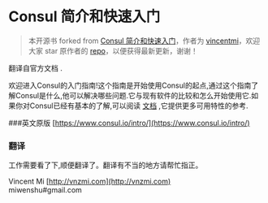 # Consul 简介和快速入门

> 本开源书 forked from [Consul 简介和快速入门](https://github.com/vincentmi/consul-guide)，作者为 [vincentmi](https://github.com/vincentmi)，欢迎大家 star 原作者的 [repo](https://github.com/vincentmi/consul-guide)，以便获得最新更新，谢谢！

翻译自官方文档 .

欢迎进入Consul的入门指南!这个指南是开始使用Consul的起点,通过这个指南了解Consul是什么,他可以解决哪些问题.它与现有软件的比较和怎么开始使用它.如果你对Consul已经有基本的了解,可以阅读 [文档](https://www.consul.io/docs/) ,它提供更多可用特性的参考.


###英文原版
[https://www.consul.io/intro/](https://www.consul.io/intro/)

### 翻译

 工作需要看了下,顺便翻译了。翻译有不当的地方请帮忙指正。

Vincent Mi   [http://vnzmi.com](http://vnzmi.com)  
miwenshu#gmail.com  
